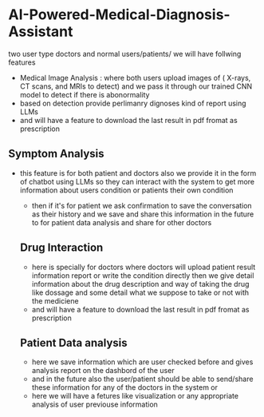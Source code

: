 
# AI-Powered-Medical-Diagnosis-Assistant
two user type doctors and normal users/patients/
we will have follwing features
- Medical Image Analysis : where both users upload images of ( X-rays, CT scans, and MRIs to detect) and we pass it through
  our trained CNN model to detect if there is abonormality
- based on detection provide perlimanry dignoses kind of report using LLMs
- and will have a feature to download the last result in pdf fromat as prescription

## Symptom Analysis 
- this feature is for both patient and doctors also we provide it in the form of chatbot using LLMs so they can interact with the system to get more information about users condition or patients their own condition
  - then if it's for patient we ask confirmation to save the conversation as their history and we save and share this information in the future to for patient data analysis and share for other doctors
  ## Drug Interaction
  - here is specially for doctors where doctors will upload patient result information report or write the condition directly then we give detail information about the drug description and way of taking the drug like dossage and some detail what we suppose to take or not with the mediciene
  - and will have a feature to download the last result in pdf fromat as prescription

  ## Patient Data analysis
  - here we save information which are user checked before and gives analysis report on the dashbord of the user
  - and in the future also the user/patient should be able to send/share these information for any of the doctors in the system or
  - here we will have a fetures like visualization or any appropriate analysis of user previouse information
